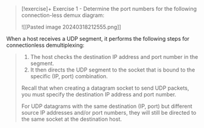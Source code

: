 
> [!exercise]+ Exercise 1 - Determine the port numbers for the following connection-less demux diagram:
> 
>![[Pasted image 20240318212555.png]]
>
 When a host receives a UDP segment, it performs the following steps for connectionless demultiplexing:
> 1. The host checks the destination IP address and port number in the segment.
> 2. It then directs the UDP segment to the socket that is bound to the specific (IP, port) combination.
>
> Recall that when creating a datagram socket to send UDP packets, you must specify the destination IP address and port number.
>
> For UDP datagrams with the same destination (IP, port) but different source IP addresses and/or port numbers, they will still be directed to the same socket at the destination host.

